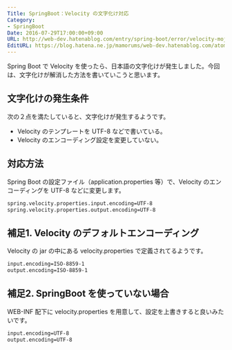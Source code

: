 ```yaml
---
Title: SpringBoot：Velocity の文字化け対応
Category:
- SpringBoot
Date: 2016-07-29T17:00:00+09:00
URL: http://web-dev.hatenablog.com/entry/spring-boot/error/velocity-mojibake
EditURL: https://blog.hatena.ne.jp/mamorums/web-dev.hatenablog.com/atom/entry/10328749687178787333
---
```


Spring Boot で Velocity を使ったら、日本語の文字化けが発生しました。今回は、文字化けが解消した方法を書いていこうと思います。


## 文字化けの発生条件
次の２点を満たしていると、文字化けが発生するようです。

- Velocity のテンプレートを UTF-8 などで書いている。
- Velocity のエンコーディング設定を変更していない。


## 対応方法
Spring Boot の設定ファイル（application.properties 等）で、Velocity のエンコーディングを UTF-8 などに変更します。

```txt
spring.velocity.properties.input.encoding=UTF-8
spring.velocity.properties.output.encoding=UTF-8
```


## 補足1. Velocity のデフォルトエンコーディング
Velocity の jar の中にある velocity.properties で定義されてるようです。

```txt
input.encoding=ISO-8859-1
output.encoding=ISO-8859-1
```


## 補足2. SpringBoot を使っていない場合
WEB-INF 配下に velocity.properties を用意して、設定を上書きすると良いみたいです。

```txt
input.encoding=UTF-8
output.encoding=UTF-8
```
